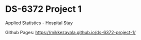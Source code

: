 # DS-6372 Project 1 
Applied Statistics - Hospital Stay

Github Pages: https://mikkezavala.github.io/ds-6372-project-1/